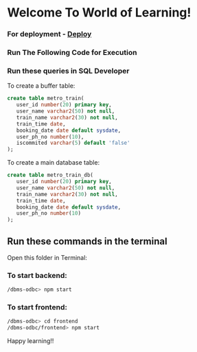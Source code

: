 # Welcome To World of Learning!
### For deployment - [Deploy](Deploy.md)
### Run The Following Code for Execution

### Run these queries in SQL Developer

To create a buffer table:

```sql
create table metro_train(
   user_id number(20) primary key,
   user_name varchar2(50) not null,
   train_name varchar2(30) not null,
   train_time date,
   booking_date date default sysdate,
   user_ph_no number(10),
   iscommited varchar(5) default 'false'
);
```

To create a main database table:

```sql
create table metro_train_db(
   user_id number(20) primary key,
   user_name varchar2(50) not null,
   train_name varchar2(30) not null,
   train_time date,
   booking_date date default sysdate,
   user_ph_no number(10)
);
```

## Run these commands in the terminal

Open this folder in Terminal:

### To start backend:

```bash
/dbms-odbc> npm start
```

### To start frontend:

```bash
/dbms-odbc> cd frontend
/dbms-odbc/frontend> npm start
```

Happy learning!!
